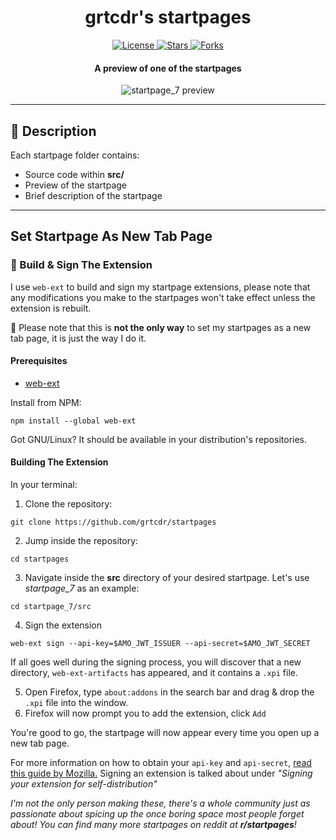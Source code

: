 <div align="center">
<h1>grtcdr's startpages</h1>

<a href="https://github.com/grtcdr/startpages/blob/master/LICENSE">
    <img src="https://img.shields.io/github/license/grtcdr/startpages.svg" alt="License"/>
</a>

<a href="https://github.com/grtcdr/startpages/stargazers">
    <img src="https://img.shields.io/github/stars/grtcdr/startpages.svg" alt="Stars"/>
</a>

<a href="https://github.com/grtcdr/startpages/network/members">
    <img src="https://img.shields.io/github/forks/grtcdr/startpages.svg" alt="Forks"/>
</a>

<h4>A preview of one of the startpages</h4>

<img src="startpage_7/preview.webp" alt="startpage_7 preview" />

</div>

---

## 📝 Description <a name="description"></a>

Each startpage folder contains: 
- Source code within __src/__
- Preview of the startpage
- Brief description of the startpage

---

## Set Startpage As New Tab Page <a name="set-startpage"></a>
### 🔨 Build & Sign The Extension
I use `web-ext` to build and sign my startpage extensions, please note that any modifications you make to the startpages won't take effect unless the extension is rebuilt.

🚨 Please note that this is **not the only way** to set my startpages as a new tab page, it is just the way I do it.

#### Prerequisites
- [web-ext](https://github.com/mozilla/web-ext)

Install from NPM:
```
npm install --global web-ext
```

Got GNU/Linux? It should be available in your distribution's repositories.

#### Building The Extension
In your terminal:

1. Clone the repository:
```
git clone https://github.com/grtcdr/startpages
```
2. Jump inside the repository:
```
cd startpages
```
3. Navigate inside the __src__ directory of your desired startpage. 
Let's use _startpage_7_ as an example:
```
cd startpage_7/src
```
4. Sign the extension
```
web-ext sign --api-key=$AMO_JWT_ISSUER --api-secret=$AMO_JWT_SECRET
```

If all goes well during the signing process, you will discover that a new directory, `web-ext-artifacts` has appeared, and it contains a `.xpi` file.

5. Open Firefox, type `about:addons` in the search bar and drag & drop the `.xpi` file into the window.
6. Firefox will now prompt you to add the extension, click `Add`

You're good to go, the startpage will now appear every time you open up a new tab page.

For more information on how to obtain your `api-key` and `api-secret`, [read this guide by Mozilla.](https://extensionworkshop.com/documentation/develop/getting-started-with-web-ext/) Signing an extension is talked about under _"Signing your extension for self-distribution"_

_I'm not the only person making these, there's a whole community just as passionate about spicing up the once boring space most people forget about! You can find many more startpages on reddit at **r/startpages**!_
